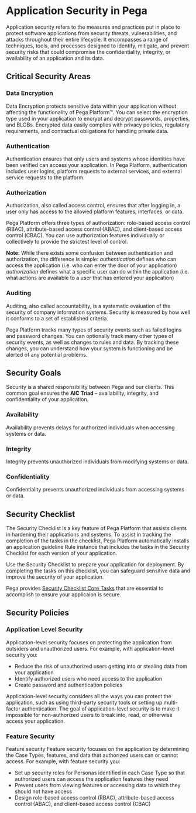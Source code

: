 # Application Security in Pega
Application security refers to the measures and practices put in place to protect software applications from security threats, vulnerabilities, and attacks throughout their entire lifecycle. It encompasses a range of techniques, tools, and processes designed to identify, mitigate, and prevent security risks that could compromise the confidentiality, integrity, or availability of an application and its data.

## Critical Security Areas
### Data Encryption
Data Encryption protects sensitive data within your application without affecting the functionality of Pega Platform™. You can select the encryption type used in your application to encrypt and decrypt passwords, properties, and BLOBs. Encrypted data easily complies with privacy policies, regulatory requirements, and contractual obligations for handling private data.
### Authentication
Authentication ensures that only users and systems whose identities have been verified can access your application. In Pega Platform, authentication includes user logins, platform requests to external services, and external service requests to the platform.
### Authorization
Authorization, also called access control, ensures that after logging in, a user only has access to the allowed platform features, interfaces, or data. 

Pega Platform offers three types of authorization: role-based access control (RBAC), attribute-based access control (ABAC), and client-based access control (CBAC). You can use authorization features individually or collectively to provide the strictest level of control.

**Note:**
While there exists some confusion between authentication and authorization, the difference is simple: *authentication* defines who can access the application (i.e. who can enter the door of your application) *authorization* defines what a specific user can do within the application (i.e. what actions are available to a user that has entered your application)
### Auditing
Auditing, also called accountability, is a systematic evaluation of the security of company information systems. Security is measured by how well it conforms to a set of established criteria.

Pega Platform tracks many types of security events such as failed logins and password changes. You can optionally track many other types of security events, as well as changes to rules and data. By tracking these changes, you can understand how your system is functioning and be alerted of any potential problems.

## Security Goals
Security is a shared responsibility between Pega and our clients. This common goal ensures the **AIC Triad** – availability, integrity, and confidentiality of your application.

### Availability
Availability prevents delays for authorized individuals when accessing systems or data. 
### Integrity
Integrity prevents unauthorized individuals from modifying systems or data.
### Confidentiality
Confidentiality prevents unauthorized individuals from accessing systems or data. 

## Security Checklist
The Security Checklist is a key feature of Pega Platform that assists clients in hardening their applications and systems. To assist in tracking the completion of the tasks in the checklist, Pega Platform automatically installs an application guideline Rule instance that includes the tasks in the Security Checklist for each version of your application.

Use the Security Checklist to prepare your application for deployment. By completing the tasks on this checklist, you can safeguard sensitive data and improve the security of your application.

Pega provides [Security Checklist Core Tasks](https://docs.pega.com/bundle/platform/page/platform/security/security-checklist-core-tasks.html) that are essential to accomplish to ensure your applicaion is secure. 

## Security Policies
### Application Level Security
Application-level security focuses on protecting the application from outsiders and unauthorized users. For example, with application-level security you:

* Reduce the risk of unauthorized users getting into or stealing data from your application
* Identify authorized users who need access to the application
* Create password and authentication policies

Application-level security considers all the ways you can protect the application, such as using third-party security tools or setting up multi-factor authentication. The goal of application-level security is to make it impossible for non-authorized users to break into, read, or otherwise access your application.

### Feature Security
Feature security
Feature security focuses on the application by determining the Case Types, features, and data that authorized users can or cannot access. For example, with feature security you:

* Set up security roles for Personas identified in each Case Type so that authorized users can access the application features they need
* Prevent users from viewing features or accessing data to which they should not have access
* Design role-based access control (RBAC), attribute-based access control (ABAC), and client-based access control (CBAC)